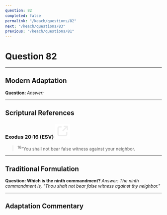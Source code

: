 ```yaml
---
question: 82
completed: false
permalink: "/keach/questions/82"
next: "/keach/questions/83"
previous: "/keach/questions/81"
---
```

# Question 82
---
## Modern Adaptation
<strong>
    Question:
</strong>

<em>
    Answer:
</em>

---
## Scriptural References
### Exodus 20:16 (ESV) <a href="https://biblegateway.com/passage/?search=Exodus+20%3A16&version=ESV"><img src="/assets/svg/link.svg"/></a>
> <sup>16</sup>“You shall not bear false witness against your neighbor.

---
## Traditional Formulation
<strong>
    Question: Which is the ninth commandment?
</strong>

<em>
    Answer: The ninth commandment is, "Thou shalt not bear false witness against thy neighbor."
</em>

---
## Adaptation Commentary
